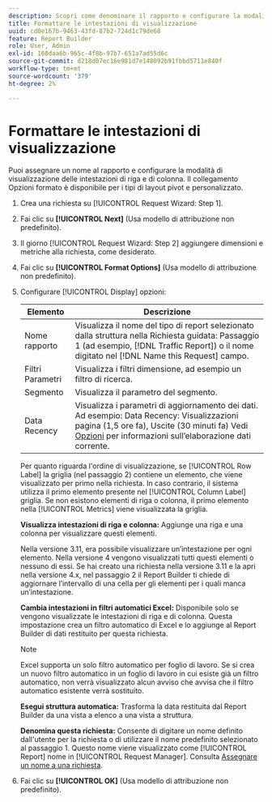 ```yaml
---
description: Scopri come denominare il rapporto e configurare la modalità di visualizzazione delle intestazioni di riga e di colonna.
title: Formattare le intestazioni di visualizzazione
uuid: cd0e167b-9463-43fd-87b2-724d1c79de68
feature: Report Builder
role: User, Admin
exl-id: 168daa6b-965c-4f8b-97b7-651a7ad55d6c
source-git-commit: d218d07ec16e981d7e148092b91fbbd5711e840f
workflow-type: tm+mt
source-wordcount: '379'
ht-degree: 2%

---
```


# Formattare le intestazioni di visualizzazione

Puoi assegnare un nome al rapporto e configurare la modalità di visualizzazione delle intestazioni di riga e di colonna. Il collegamento Opzioni formato è disponibile per i tipi di layout pivot e personalizzato.

1. Crea una richiesta su [!UICONTROL Request Wizard: Step 1].
1. Fai clic su **[!UICONTROL Next]** (Usa modello di attribuzione non predefinito).
1. Il giorno [!UICONTROL Request Wizard: Step 2] aggiungere dimensioni e metriche alla richiesta, come desiderato.
1. Fai clic su **[!UICONTROL Format Options]** (Usa modello di attribuzione non predefinito).
1. Configurare [!UICONTROL Display] opzioni:

   | Elemento | Descrizione |
   |--- |--- |
   | Nome rapporto | Visualizza il nome del tipo di report selezionato dalla struttura nella Richiesta guidata: Passaggio 1 (ad esempio, [!DNL Traffic Report]) o il nome digitato nel [!DNL Name this Request] campo. |
   | Filtri Parametri | Visualizza i filtri dimensione, ad esempio un filtro di ricerca. |
   | Segmento | Visualizza il parametro del segmento. |
   | Data Recency | Visualizza i parametri di aggiornamento dei dati. Ad esempio: Data Recency: Visualizzazioni pagina (1,5 ore fa), Uscite (30 minuti fa) Vedi [Opzioni](/help/analyze/report-builder/options.md) per informazioni sull’elaborazione dati corrente. |

   Per quanto riguarda l&#39;ordine di visualizzazione, se [!UICONTROL Row Label] la griglia (nel passaggio 2) contiene un elemento, che viene visualizzato per primo nella richiesta. In caso contrario, il sistema utilizza il primo elemento presente nel [!UICONTROL Column Label] griglia. Se non esistono elementi di riga o colonna, il primo elemento nella [!UICONTROL Metrics] viene visualizzata la griglia.

   **Visualizza intestazioni di riga e colonna:** Aggiunge una riga e una colonna per visualizzare questi elementi.

   Nella versione 3.11, era possibile visualizzare un’intestazione per ogni elemento. Nella versione 4 vengono visualizzati tutti questi elementi o nessuno di essi. Se hai creato una richiesta nella versione 3.11 e la apri nella versione 4.x, nel passaggio 2 il Report Builder ti chiede di aggiornare l’intervallo di una cella per gli elementi per i quali manca un’intestazione.

   **Cambia intestazioni in filtri automatici Excel:** Disponibile solo se vengono visualizzate le intestazioni di riga e di colonna. Questa impostazione crea un filtro automatico di Excel e lo aggiunge al Report Builder di dati restituito per questa richiesta.

   >[!NOTE]
   >
   >Excel supporta un solo filtro automatico per foglio di lavoro. Se si crea un nuovo filtro automatico in un foglio di lavoro in cui esiste già un filtro automatico, non verrà visualizzato alcun avviso che avvisa che il filtro automatico esistente verrà sostituito.

   **Esegui struttura automatica:** Trasforma la data restituita dal Report Builder da una vista a elenco a una vista a struttura.

   **Denomina questa richiesta:** Consente di digitare un nome definito dall&#39;utente per la richiesta o di utilizzare il nome predefinito selezionato al passaggio 1. Questo nome viene visualizzato come [!UICONTROL Report] nome in [!UICONTROL Request Manager]. Consulta [Assegnare un nome a una richiesta](/help/analyze/report-builder/layout/name-a-request.md).

1. Fai clic su **[!UICONTROL OK]** (Usa modello di attribuzione non predefinito).
